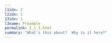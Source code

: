 ```yaml
---
l1idx: 2
l2idx: 1
13idx: 1
l3name: Preamble
permalink: 2_1_1.html
summary: "What's this about?  Why is it here?"
---
```

